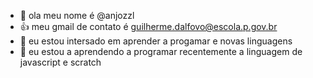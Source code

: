 - 👋 ola meu nome é @anjozzl
- :+1: meu gmail de contato é guilherme.dalfovo@escola.p.gov.br
- 👀 eu estou intersado em aprender a progamar e novas linguagens
- 🌱 eu estou a aprendendo a programar recentemente a linguagem de javascript e scratch
